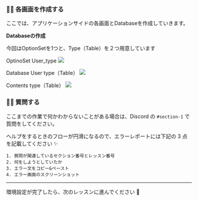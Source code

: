 ### 👩‍💻 各画面を作成する

ここでは、アプリケーションサイドの各画面とDatabaseを作成していきます。


**Databaseの作成**

今回はOptionSetを1つと、Type（Table）を２つ用意しています

OptinoSet
User_type
![](/public/images/Bunzz-NFTMarketplace-App/section-1/1_2_1.png)

Database
User type（Table）
![](/public/images/Bunzz-NFTMarketplace-App/section-1/1_2_1.png)

Contents type（Table）
![](/public/images/Bunzz-NFTMarketplace-App/section-1/1_2_2.png)



### 🙋‍♂️ 質問する

ここまでの作業で何かわからないことがある場合は、Discord の `#section-1` で質問をしてください。

ヘルプをするときのフローが円滑になるので、エラーレポートには下記の 3 点を記載してください ✨

```
1. 質問が関連しているセクション番号とレッスン番号
2. 何をしようとしていたか
3. エラー文をコピー&ペースト
4. エラー画面のスクリーンショット
```

---

環境設定が完了したら、次のレッスンに進んでください 🎉

